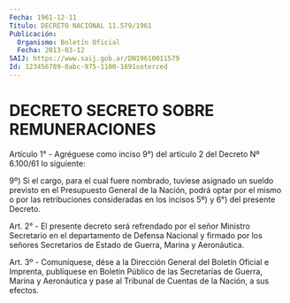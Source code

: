 ```yaml
---
Fecha: 1961-12-11
Título: DECRETO NACIONAL 11.579/1961
Publicación:
  Organismo: Boletín Oficial
  Fecha: 2013-03-12
SAIJ: https://www.saij.gob.ar/DN19610011579
Id: 123456789-0abc-975-1100-1691soterced
---
```

# DECRETO SECRETO SOBRE REMUNERACIONES

<a id="1"></a>
Artículo 1° - Agréguese como inciso 9°) del artículo 2 del   Decreto Nº 6.100/61 lo siguiente:

9º) Si el cargo, para el cual fuere nombrado, tuviese asignado un sueldo previsto en el Presupuesto General de la Nación, podrá optar por el mismo o por las retribuciones consideradas en los incisos 5º) y 6°) del presente    Decreto.

<a id="2"></a>
Art. 2° - El presente decreto será refrendado por el señor Ministro Secretario en el departamento de Defensa Nacional y firmado por los señores Secretarios de Estado de Guerra, Marina y Aeronáutica.

<a id="3"></a>
Art. 3º - Comuníquese, dése a la Dirección General del Boletín Oficial e Imprenta, publíquese en Boletín Público de las Secretarías de Guerra, Marina y Aeronáutica y pase al Tribunal de Cuentas de la Nación, a sus efectos.